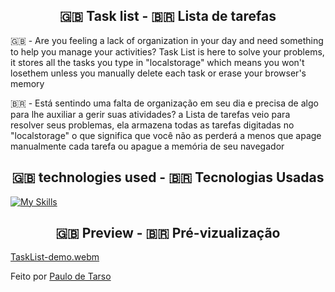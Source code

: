 <h2 align="center">🇬🇧 Task list - 🇧🇷 Lista de tarefas</h2>

<p>
  🇬🇧 - Are you feeling a lack of organization in your day and need something to help you manage your activities?
  Task List is here to solve your problems, it stores all the tasks you type in "localstorage" which means
  you won't losethem unless you manually delete each task or erase your browser's memory

🇧🇷 - Está sentindo uma falta de organização em seu dia e precisa de algo para lhe auxiliar a gerir suas atividades? a
Lista de tarefas veio para resolver seus problemas, ela armazena todas as tarefas digitadas no "localstorage" o que
significa que você não as perderá a menos que apage manualmente cada tarefa ou apague a memória de seu navegador

</p>

<h2 align="center">🇬🇧 technologies used - 🇧🇷 Tecnologias Usadas</h2>

[![My Skills](https://skillicons.dev/icons?i=html,css,js,ts,nodejs,react,tailwind&theme=dark)](https://skillicons.dev)

<h2 align="center">🇬🇧 Preview - 🇧🇷 Pré-vizualização</h2>

[TaskList-demo.webm](https://github.com/user-attachments/assets/75bc1ade-28fd-4d7f-ba21-bbafd08d0857)

Feito por <a href="https://beacons.ai/Tarsoo_Paulo">Paulo de Tarso</a>
